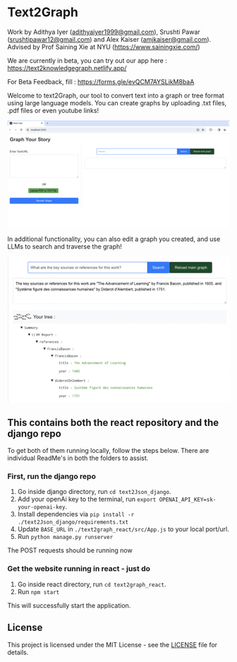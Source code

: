 # Text2Graph

Work by Adithya Iyer (adithyaiyer1999@gmail.com), Srushti Pawar (srushtipawar12@gmail.com) and Alex Kaiser (amjkaiser@gmail.com). Advised by Prof Saining Xie at NYU (https://www.sainingxie.com/)

We are currently in beta, you can try out our app here : https://text2knowledgegraph.netlify.app/

For Beta Feedback, fill : https://forms.gle/evQCM7AYSLikM8baA

Welcome to text2Graph, our tool to convert text into a graph or tree format using large language models. You can create graphs by uploading .txt files, .pdf files or even youtube links!

![text2graph](./example2.png)

In additional functionality, you can also edit a graph you created, and use LLMs to search and traverse the graph!

![text2graph](./Search_example.png)

## This contains both the react repository and the django repo

To get both of them running locally, follow the steps below. There are individual ReadMe's in both the folders to assist.

### First, run the django repo

1. Go inside django directory, run `cd text2Json_django`.
2. Add your openAi key to the terminal, run `export OPENAI_API_KEY=sk-your-openai-key`.
3. Install dependencies via `pip install -r ./text2Json_django/requirements.txt`
4. Update `BASE_URL` in `./text2graph_react/src/App.js` to your local port/url.
5. Run `python manage.py runserver`

The POST requests should be running now

### Get the website running in react - just do

1. Go inside react directory, run `cd text2graph_react`.
3. Run `npm start`

This will successfully start the application.

## License
This project is licensed under the MIT License - see the [LICENSE](LICENSE) file for details.
